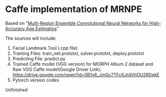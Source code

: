 # Caffe implementation of MRNPE 
Based on "[Multi-Region Ensemble Convolutional Neural Networks for High-Accuracy Age Estimatios](http://www.cbsr.ia.ac.cn/users/jwan/papers/BMVC2017_age.pdf)"

The sources will include:
1. Facial Landmark Tool (.cpp file)
2. Training Files: train_net.prototxt, solver.prototxt, deploy.prototxt
3. Predicting File: predict.py
4. Trained Caffe model (VGG version) for MORPH Album 2 dataset and Raw VGG Caffe model(Google Driver Link): https://drive.google.com/open?id=0B1x8_JmGc7TFcXJrdVhOU2RDekE
5. Pytorch version codes

Unfinished
